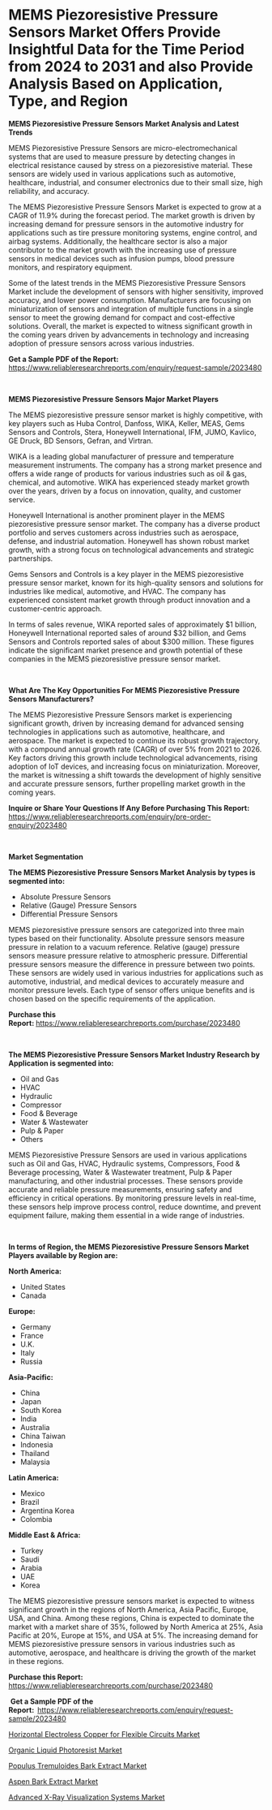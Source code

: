 <p><h1>MEMS Piezoresistive Pressure Sensors Market Offers Provide Insightful Data for the Time Period from 2024 to 2031 and also Provide Analysis Based on Application, Type, and Region</h1></p><p><strong>MEMS Piezoresistive Pressure Sensors Market Analysis and Latest Trends</strong></p>
<p><p>MEMS Piezoresistive Pressure Sensors are micro-electromechanical systems that are used to measure pressure by detecting changes in electrical resistance caused by stress on a piezoresistive material. These sensors are widely used in various applications such as automotive, healthcare, industrial, and consumer electronics due to their small size, high reliability, and accuracy.</p><p>The MEMS Piezoresistive Pressure Sensors Market is expected to grow at a CAGR of 11.9% during the forecast period. The market growth is driven by increasing demand for pressure sensors in the automotive industry for applications such as tire pressure monitoring systems, engine control, and airbag systems. Additionally, the healthcare sector is also a major contributor to the market growth with the increasing use of pressure sensors in medical devices such as infusion pumps, blood pressure monitors, and respiratory equipment.</p><p>Some of the latest trends in the MEMS Piezoresistive Pressure Sensors Market include the development of sensors with higher sensitivity, improved accuracy, and lower power consumption. Manufacturers are focusing on miniaturization of sensors and integration of multiple functions in a single sensor to meet the growing demand for compact and cost-effective solutions. Overall, the market is expected to witness significant growth in the coming years driven by advancements in technology and increasing adoption of pressure sensors across various industries.</p></p>
<p><strong>Get a Sample PDF of the Report:&nbsp;</strong> <a href="https://www.reliableresearchreports.com/enquiry/request-sample/2023480">https://www.reliableresearchreports.com/enquiry/request-sample/2023480</a></p>
<p>&nbsp;</p>
<p><strong>MEMS Piezoresistive Pressure Sensors Major Market Players</strong></p>
<p><p>The MEMS piezoresistive pressure sensor market is highly competitive, with key players such as Huba Control, Danfoss, WIKA, Keller, MEAS, Gems Sensors and Controls, Stera, Honeywell International, IFM, JUMO, Kavlico, GE Druck, BD Sensors, Gefran, and Virtran.</p><p>WIKA is a leading global manufacturer of pressure and temperature measurement instruments. The company has a strong market presence and offers a wide range of products for various industries such as oil & gas, chemical, and automotive. WIKA has experienced steady market growth over the years, driven by a focus on innovation, quality, and customer service.</p><p>Honeywell International is another prominent player in the MEMS piezoresistive pressure sensor market. The company has a diverse product portfolio and serves customers across industries such as aerospace, defense, and industrial automation. Honeywell has shown robust market growth, with a strong focus on technological advancements and strategic partnerships.</p><p>Gems Sensors and Controls is a key player in the MEMS piezoresistive pressure sensor market, known for its high-quality sensors and solutions for industries like medical, automotive, and HVAC. The company has experienced consistent market growth through product innovation and a customer-centric approach.</p><p>In terms of sales revenue, WIKA reported sales of approximately $1 billion, Honeywell International reported sales of around $32 billion, and Gems Sensors and Controls reported sales of about $300 million. These figures indicate the significant market presence and growth potential of these companies in the MEMS piezoresistive pressure sensor market.</p></p>
<p>&nbsp;</p>
<p><strong>What Are The Key Opportunities For MEMS Piezoresistive Pressure Sensors Manufacturers?</strong></p>
<p><p>The MEMS Piezoresistive Pressure Sensors market is experiencing significant growth, driven by increasing demand for advanced sensing technologies in applications such as automotive, healthcare, and aerospace. The market is expected to continue its robust growth trajectory, with a compound annual growth rate (CAGR) of over 5% from 2021 to 2026. Key factors driving this growth include technological advancements, rising adoption of IoT devices, and increasing focus on miniaturization. Moreover, the market is witnessing a shift towards the development of highly sensitive and accurate pressure sensors, further propelling market growth in the coming years.</p></p>
<p><strong>Inquire or Share Your Questions If Any Before Purchasing This Report:</strong> <a href="https://www.reliableresearchreports.com/enquiry/pre-order-enquiry/2023480">https://www.reliableresearchreports.com/enquiry/pre-order-enquiry/2023480</a></p>
<p>&nbsp;</p>
<p><strong>Market Segmentation</strong></p>
<p><strong>The MEMS Piezoresistive Pressure Sensors Market Analysis by types is segmented into:</strong></p>
<p><ul><li>Absolute Pressure Sensors</li><li>Relative (Gauge) Pressure Sensors</li><li>Differential Pressure Sensors</li></ul></p>
<p><p>MEMS piezoresistive pressure sensors are categorized into three main types based on their functionality. Absolute pressure sensors measure pressure in relation to a vacuum reference. Relative (gauge) pressure sensors measure pressure relative to atmospheric pressure. Differential pressure sensors measure the difference in pressure between two points. These sensors are widely used in various industries for applications such as automotive, industrial, and medical devices to accurately measure and monitor pressure levels. Each type of sensor offers unique benefits and is chosen based on the specific requirements of the application.</p></p>
<p><strong>Purchase this Report:&nbsp;</strong><a href="https://www.reliableresearchreports.com/purchase/2023480">https://www.reliableresearchreports.com/purchase/2023480</a></p>
<p>&nbsp;</p>
<p><strong>The MEMS Piezoresistive Pressure Sensors Market Industry Research by Application is segmented into:</strong></p>
<p><ul><li>Oil and Gas</li><li>HVAC</li><li>Hydraulic</li><li>Compressor</li><li>Food & Beverage</li><li>Water & Wastewater</li><li>Pulp & Paper</li><li>Others</li></ul></p>
<p><p>MEMS Piezoresistive Pressure Sensors are used in various applications such as Oil and Gas, HVAC, Hydraulic systems, Compressors, Food & Beverage processing, Water & Wastewater treatment, Pulp & Paper manufacturing, and other industrial processes. These sensors provide accurate and reliable pressure measurements, ensuring safety and efficiency in critical operations. By monitoring pressure levels in real-time, these sensors help improve process control, reduce downtime, and prevent equipment failure, making them essential in a wide range of industries.</p></p>
<p>&nbsp;</p>
<p><strong>In terms of Region, the MEMS Piezoresistive Pressure Sensors Market Players available by Region are:</strong></p>
<p>
    <p> <strong> North America: </strong>
        <ul>
            <li>United States</li>
            <li>Canada</li>
        </ul>
        </p> 
    <p> <strong> Europe: </strong>
        <ul>
            <li>Germany</li>
            <li>France</li>
            <li>U.K.</li>
            <li>Italy</li>
            <li>Russia</li>
        </ul>
        </p> 
    <p> <strong> Asia-Pacific: </strong>
        <ul>
            <li>China</li>
            <li>Japan</li>
            <li>South Korea</li>
            <li>India</li>
            <li>Australia</li>
            <li>China Taiwan</li>
            <li>Indonesia</li>
            <li>Thailand</li>
            <li>Malaysia</li>
        </ul>
        </p> 
    <p> <strong> Latin America: </strong>
        <ul>
            <li>Mexico</li>
            <li>Brazil</li>
            <li>Argentina Korea</li>
            <li>Colombia</li>
        </ul>
        </p> 
    <p> <strong> Middle East & Africa: </strong>
        <ul>
            <li>Turkey</li>
            <li>Saudi</li>
            <li>Arabia</li>
            <li>UAE</li>
            <li>Korea</li>
        </ul>
    </p>
    </p>
<p><p>The MEMS piezoresistive pressure sensors market is expected to witness significant growth in the regions of North America, Asia Pacific, Europe, USA, and China. Among these regions, China is expected to dominate the market with a market share of 35%, followed by North America at 25%, Asia Pacific at 20%, Europe at 15%, and USA at 5%. The increasing demand for MEMS piezoresistive pressure sensors in various industries such as automotive, aerospace, and healthcare is driving the growth of the market in these regions.</p></p>
<p><strong>Purchase this Report: </strong><a href="https://www.reliableresearchreports.com/purchase/2023480">https://www.reliableresearchreports.com/purchase/2023480</a></p>
<p>&nbsp;<strong>Get a Sample PDF of the Report:&nbsp;&nbsp;</strong><a href="https://www.reliableresearchreports.com/enquiry/request-sample/2023480">https://www.reliableresearchreports.com/enquiry/request-sample/2023480</a></p>
<p><strong></strong></p>
<p><p><a href="https://view.publitas.com/reportprime-1/horizontal-electroless-copper-for-flexible-circuits-market-size-and-examines-its-market-scope-with-a-primary-focus-on-growth-opportunities-and-forecasted-trends-spanning-from-2024-to-2031/">Horizontal Electroless Copper for Flexible Circuits Market</a></p><p><a href="https://view.publitas.com/reportprime-1/organic-liquid-photoresist-market-size-reflecting-a-forecast-till-2031-market-by-type-by-application-and-by-geography/">Organic Liquid Photoresist Market</a></p><p><a href="https://meowing-canidae-761.notion.site/Populus-Tremuloides-Bark-Extract-Market-Provides-a-Comprehensive-Analysis-Including-a-Macro-Overview-1990bd410edf40f49a63fd95247297cf">Populus Tremuloides Bark Extract Market</a></p><p><a href="https://military-diascia-e68.notion.site/Aspen-Bark-Extract-Market-Size-Furnishes-Valuable-Information-Encompassing-Market-Share-Market-Tren-56bd12c063274f9dbce440d44929e6c7">Aspen Bark Extract Market</a></p><p><a href="https://github.com/pjcfca/Market-Research-Report-List-1/blob/main/advanced-x-ray-visualization-systems-market.md">Advanced X-Ray Visualization Systems Market</a></p></p>